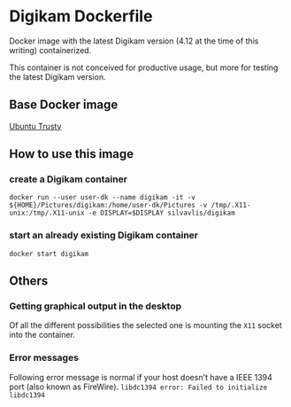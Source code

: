 # Digikam Dockerfile

Docker image with the latest Digikam version (4.12 at the time of this writing) containerized.

This container is not conceived for productive usage, but more for testing the latest Digikam version.

## Base Docker image

[Ubuntu Trusty](https://registry.hub.docker.com/_/ubuntu/)

## How to use this image

### create a Digikam container

`docker run --user user-dk --name digikam -it -v ${HOME}/Pictures/digikam:/home/user-dk/Pictures -v /tmp/.X11-unix:/tmp/.X11-unix -e DISPLAY=$DISPLAY silvavlis/digikam`

### start an already existing Digikam container

`docker start digikam`

## Others

### Getting graphical output in the desktop

Of all the different possibilities the selected one is mounting the `X11` socket into the container.

### Error messages
Following error message is normal if your host doesn't have a IEEE 1394 port (also known as FireWire).
`libdc1394 error: Failed to initialize libdc1394`

